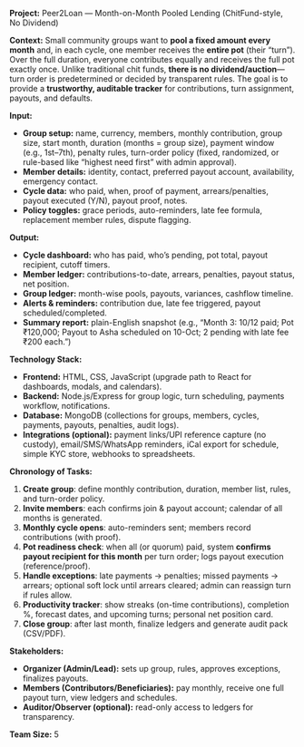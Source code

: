 **Project:** Peer2Loan — Month-on-Month Pooled Lending (ChitFund-style, No Dividend)

**Context:**
Small community groups want to **pool a fixed amount every month** and, in each cycle, one member receives the **entire pot** (their “turn”). Over the full duration, everyone contributes equally and receives the full pot exactly once. Unlike traditional chit funds, **there is no dividend/auction**—turn order is predetermined or decided by transparent rules. The goal is to provide a **trustworthy, auditable tracker** for contributions, turn assignment, payouts, and defaults.

**Input:**

* **Group setup:** name, currency, members, monthly contribution, group size, start month, duration (months = group size), payment window (e.g., 1st–7th), penalty rules, turn-order policy (fixed, randomized, or rule-based like “highest need first” with admin approval).
* **Member details:** identity, contact, preferred payout account, availability, emergency contact.
* **Cycle data:** who paid, when, proof of payment, arrears/penalties, payout executed (Y/N), payout proof, notes.
* **Policy toggles:** grace periods, auto-reminders, late fee formula, replacement member rules, dispute flagging.

**Output:**

* **Cycle dashboard:** who has paid, who’s pending, pot total, payout recipient, cutoff timers.
* **Member ledger:** contributions-to-date, arrears, penalties, payout status, net position.
* **Group ledger:** month-wise pools, payouts, variances, cashflow timeline.
* **Alerts & reminders:** contribution due, late fee triggered, payout scheduled/completed.
* **Summary report:** plain-English snapshot (e.g., “Month 3: 10/12 paid; Pot ₹120,000; Payout to Asha scheduled on 10-Oct; 2 pending with late fee ₹200 each.”)

**Technology Stack:**

* **Frontend:** HTML, CSS, JavaScript (upgrade path to React for dashboards, modals, and calendars).
* **Backend:** Node.js/Express for group logic, turn scheduling, payments workflow, notifications.
* **Database:** MongoDB (collections for groups, members, cycles, payments, payouts, penalties, audit logs).
* **Integrations (optional):** payment links/UPI reference capture (no custody), email/SMS/WhatsApp reminders, iCal export for schedule, simple KYC store, webhooks to spreadsheets.

**Chronology of Tasks:**

1. **Create group**: define monthly contribution, duration, member list, rules, and turn-order policy.
2. **Invite members**: each confirms join & payout account; calendar of all months is generated.
3. **Monthly cycle opens**: auto-reminders sent; members record contributions (with proof).
4. **Pot readiness check**: when all (or quorum) paid, system **confirms payout recipient for this month** per turn order; logs payout execution (reference/proof).
5. **Handle exceptions**: late payments → penalties; missed payments → arrears; optional soft lock until arrears cleared; admin can reassign turn if rules allow.
6. **Productivity tracker**: show streaks (on-time contributions), completion %, forecast dates, and upcoming turns; personal net position card.
7. **Close group**: after last month, finalize ledgers and generate audit pack (CSV/PDF).

**Stakeholders:**

* **Organizer (Admin/Lead):** sets up group, rules, approves exceptions, finalizes payouts.
* **Members (Contributors/Beneficiaries):** pay monthly, receive one full payout turn, view ledgers and schedules.
* **Auditor/Observer (optional):** read-only access to ledgers for transparency.

**Team Size:** 5
